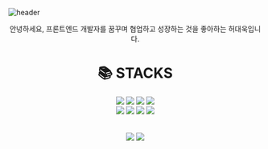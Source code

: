 

![header](https://capsule-render.vercel.app/api?type=waving&color=timeGradient&text=Welcome%20to%20Daeuk's%20GitHub%20👋&animation=twinkling&fontSize=35&fontAlignY=40&fontAlign=70&height=250)

<div align=center>
 안녕하세요, 프론트엔드 개발자를 꿈꾸며 협업하고 성장하는 것을 좋아하는 허대욱입니다.
</div>

 <div align=center><h1>📚 STACKS</h1></div>

<div align=center> 
  <img src="https://img.shields.io/badge/html5-E34F26?style=for-the-badge&logo=html5&logoColor=white"> 
  <img src="https://img.shields.io/badge/css-1572B6?style=for-the-badge&logo=css3&logoColor=white"> 
  <img src="https://img.shields.io/badge/javascript-F7DF1E?style=for-the-badge&logo=javascript&logoColor=black"> 
  <img src="https://img.shields.io/badge/react-61DAFB?style=for-the-badge&logo=react&logoColor=black"> 
  <br>
  <img src="https://img.shields.io/badge/firebase-FFCA28?style=for-the-badge&logo=firebase&logoColor=white">
  <img src="https://img.shields.io/badge/github-181717?style=for-the-badge&logo=github&logoColor=white">
  <img src="https://img.shields.io/badge/git-F05032?style=for-the-badge&logo=git&logoColor=white">
  <img src="https://img.shields.io/badge/fontawesome-339AF0?style=for-the-badge&logo=fontawesome&logoColor=white">
  <br>
 </div>
 
 <br/>
  <br/>
 

 
<div align=center>
  	<img src="https://github-readme-stats.vercel.app/api?username=daeukii&show_icons=true">
  <img src="https://github-readme-stats.vercel.app/api/top-langs/?username=daeukii&layout=compact">
</div>





